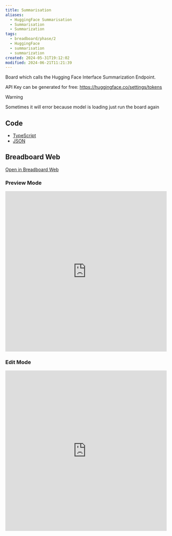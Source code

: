 ```yaml
---
title: Summarisation
aliases:
  - HuggingFace Summarisation
  - Summarisation
  - Summarization
tags:
  - breadboard/phase/2
  - HuggingFace
  - summarisation
  - summarization
created: 2024-05-31T19:12:02
modified: 2024-06-21T11:21:39
---
```


Board which calls the Hugging Face Interface Summarization Endpoint.

API Key can be generated for free: <https://huggingface.co/settings/tokens>

> [!warning]
> Sometimes it will error because model is loading just run the board again

## Code

- [TypeScript](https://github.com/ExaDev/breadboard-examples/blob/main/src/examples/summarization/index.ts)
- [JSON](https://github.com/ExaDev/breadboard-examples/blob/main/src/examples/summarization/board.json)

## Breadboard Web

[Open in Breadboard Web](https://breadboard-ai.web.app/?board=https://raw.githubusercontent.com/ExaDev/breadboard-examples/main/src/examples/summarization/board.json)

### Preview Mode

<iframe src="https://breadboard-ai.web.app/?board=https://raw.githubusercontent.com/ExaDev/breadboard-examples/main/src/examples/summarization/board.json&embed" style="width: 100%; height: 500px; border: 0;"></iframe>

### Edit Mode

<iframe src="https://breadboard-ai.web.app/?board=https://raw.githubusercontent.com/ExaDev/breadboard-examples/main/src/examples/summarization/board.json" style="width: 100%; height: 500px; border: 0;"></iframe>
